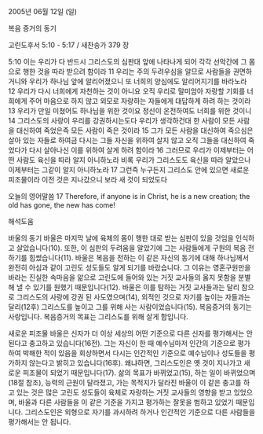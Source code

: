 2005년 06월 12일 (일)

복음 증거의 동기



고린도후서 5:10 - 5:17 / 새찬송가 379 장


5:10 이는 우리가 다 반드시 그리스도의 심판대 앞에 나타나게 되어 각각 선악간에 그 몸으로 행한 것을 따라 받으려 함이라 11 우리는 주의 두려우심을 알므로 사람들을 권면하거니와 우리가 하나님 앞에 알리어졌으니 또 너희의 양심에도 알리어지기를 바라노라 12 우리가 다시 너희에게 자천하는 것이 아니요 오직 우리로 말미암아 자랑할 기회를 너희에게 주어 마음으로 하지 않고 외모로 자랑하는 자들에게 대답하게 하려 하는 것이라 13 우리가 만일 미쳤어도 하나님을 위한 것이요 정신이 온전하여도 너희를 위한 것이니 14 그리스도의 사랑이 우리를 강권하시는도다 우리가 생각하건대 한 사람이 모든 사람을 대신하여 죽었은즉 모든 사람이 죽은 것이라 15 그가 모든 사람을 대신하여 죽으심은 살아 있는 자들로 하여금 다시는 그들 자신을 위하여 살지 않고 오직 그들을 대신하여 죽었다가 다시 살아나신 이를 위하여 살게 하려 함이라 16 그러므로 우리가 이제부터는 어떤 사람도 육신을 따라 알지 아니하노라 비록 우리가 그리스도도 육신을 따라 알았으나 이제부터는 그같이 알지 아니하노라 17 그런즉 누구든지 그리스도 안에 있으면 새로운 피조물이라 이전 것은 지나갔으니 보라 새 것이 되었도다 

오늘의 영어말씀 
17 Therefore, if anyone is in Christ, he is a new creation; the old has gone, the new has come!

해석도움





바울의 동기 
바울은 마지막 날에 육체의 몸이 행한 대로 받는 심판이 있을 것임을 인식하고 살았습니다(10). 또한, 이 심판의 두려움을 알았기에 그는 사람들에게 구원의 복음 전하기를 힘썼습니다(11). 바울은 복음을 전하는 이 같은 자신의 동기에 대해 하나님께서 완전히 아심과 같이 고린도 성도들도 알게 되기를 바랐습니다. 그 이유는 영혼구원만을 바라는 진실한 속마음을 앎으로 고린도에 들어와 있는 거짓 교사들의 옳지 못함을 분별해 낼 수 있기를 원했기 때문입니다(12). 바울은 이를 탐하는 거짓 교사들과는 달리 참으로 그리스도의 사랑에 강권 된 사도였으며(14), 외적인 것으로 자기를 높이는 자들과는 달리(12후) 그리스도를 높이고 그를 위해 사는 사람이었습니다(15). 복음증거의 동기는 사랑입니다. 복음증거의 목표는 그리스도를 위해 살게 함입니다. 

새로운 피조물 
바울은 신자가 더 이상 세상의 어떤 기준으로 다른 신자를 평가해서는 안 된다고 충고하고 있습니다(16전). 그는 자신이 한 때 예수님마저 인간의 기준으로 평가하여 박해한 적이 있음을 회상하면서 다시는 인간적인 기준으로 예수님이나 성도들을 평가하지 않는다고 밝히고 있습니다(16후). 왜냐하면, 그리스도인은 옛 것이 지나가고 새로운 피조물이 되었기 때문입니다(17). 삶의 목표가 바뀌었고(15), 하는 일이 바뀌었으며(18절 참조), 능력의 근원이 달라졌고, 가는 목적지가 달라진 바울이 이 같은 충고를 하고 있는 것은 많은 고린도 성도들이 육체로 자랑하는 거짓 교사들의 영향을 받고 있었으며, 바울과 다른 사람들을 이 같은 기준을 가지고 평가하는 잘못을 범하고 있었기 때문입니다. 그리스도인은 외형으로 자기를 과시하려 하거나 인간적인 기준으로 다른 사람들을 평가해서는 안 됩니다.